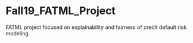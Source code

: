 # Fall19_FATML_Project
FATML project focused on explainability and fairness of credit default risk modeling
